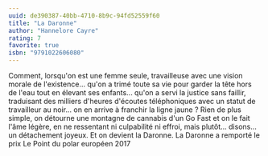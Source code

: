 ```yaml
---
uuid: de390387-40bb-4710-8b9c-94fd52559f60
title: "La Daronne"
author: "Hannelore Cayre"
rating: 7
favorite: true
isbn: "9791022606080"
---
```


Comment, lorsqu'on est une femme seule, travailleuse avec une vision morale de l'existence... qu'on a trimé toute sa vie pour garder la tête hors de l'eau tout en élevant ses enfants... qu'on a servi la justice sans faillir, traduisant des milliers d'heures d'écoutes téléphoniques avec un statut de travailleur au noir... on en arrive à franchir la ligne jaune ? Rien de plus simple, on détourne une montagne de cannabis d'un Go Fast et on le fait l'âme légère, en ne ressentant ni culpabilité ni effroi, mais plutôt... disons... un détachement joyeux. Et on devient la Daronne. La Daronne a remporté le prix Le Point du polar européen 2017